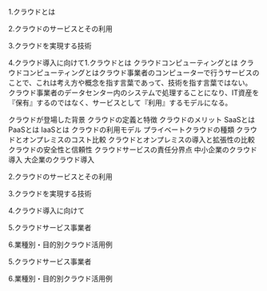 1.クラウドとは

2.クラウドのサービスとその利用

3.クラウドを実現する技術

4.クラウド導入に向けて1.クラウドとは
クラウドコンピューティングとは
クラウドコンピューティングとはクラウド事業者のコンピューターで行うサービスのことで、これは考え方や概念を指す言葉であって、技術を指す言葉ではない。
クラウド事業者のデータセンター内のシステムで処理することになり、IT資産を『保有』するのではなく、サービスとして『利用』するモデルになる。


クラウドが登場した背景
クラウドの定義と特徴
クラウドのメリット
SaaSとは
PaaSとは
IaaSとは
クラウドの利用モデル
プライベートクラウドの種類
クラウドとオンプレミスのコスト比較
クラウドとオンプレミスの導入と拡張性の比較
クラウドの安全性と信頼性
クラウドサービスの責任分界点
中小企業のクラウド導入
大企業のクラウド導入


2.クラウドのサービスとその利用

3.クラウドを実現する技術

4.クラウド導入に向けて

5.クラウドサービス事業者

6.業種別・目的別クラウド活用例



5.クラウドサービス事業者

6.業種別・目的別クラウド活用例
